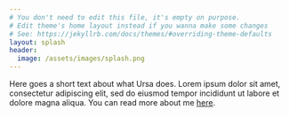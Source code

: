 ```yaml
---
# You don't need to edit this file, it's empty on purpose.
# Edit theme's home layout instead if you wanna make some changes
# See: https://jekyllrb.com/docs/themes/#overriding-theme-defaults
layout: splash
header:
  image: /assets/images/splash.png
---
```


<div class="text-center">
  Here goes a short text about what Ursa does. Lorem ipsum dolor sit amet, consectetur adipiscing elit, sed do eiusmod tempor incididunt ut labore et dolore magna aliqua. You can read more about me <a href="{{ site.baseurl }}/about" class="">here</a>.
</div>

<div></div>
